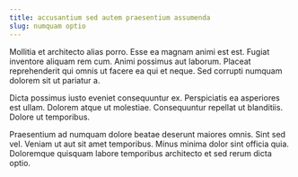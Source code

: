 ```yaml
---
title: accusantium sed autem praesentium assumenda
slug: numquam optio
---
```


Mollitia et architecto alias porro. Esse ea magnam animi est est. Fugiat inventore aliquam rem cum. Animi possimus aut laborum. Placeat reprehenderit qui omnis ut facere ea qui et neque. Sed corrupti numquam dolorem sit ut pariatur a.

Dicta possimus iusto eveniet consequuntur ex. Perspiciatis ea asperiores est ullam. Dolorem atque ut molestiae. Consequuntur repellat ut blanditiis. Dolore ut temporibus.

Praesentium ad numquam dolore beatae deserunt maiores omnis. Sint sed vel. Veniam ut aut sit amet temporibus. Minus minima dolor sint officia quia. Doloremque quisquam labore temporibus architecto et sed rerum dicta optio.
